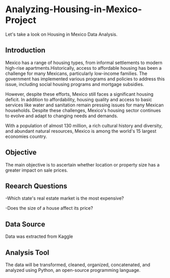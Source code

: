 # Analyzing-Housing-in-Mexico-Project
Let's take a look on Housing in Mexico Data Analysis.


## Introduction
Mexico has a range of housing types, from informal settlements to modern high-rise apartments.Historically, access to affordable housing has been a challenge for many Mexicans, particularly low-income families. The government has implemented various programs and policies to address this issue, including social housing programs and mortgage subsidies.

However, despite these efforts, Mexico still faces a significant housing deficit. In addition to affordability, housing quality and access to basic services like water and sanitation remain pressing issues for many Mexican households. Despite these challenges, Mexico's housing sector continues to evolve and adapt to changing needs and demands.

With a population of almost 130 million, a rich cultural history and diversity, and abundant natural resources, Mexico is among the world's 15 largest economies country.

## Objective
The main objective is to ascertain whether location or property size has a greater impact on sale prices.

## Reearch Questions
-Which state's real estate market is the most expensive?

-Does the size of a house affect its price?

## Data Source
Data was extracted from Kaggle

## Analysis Tool
The data will be transformed, cleaned, organized, concatenated, and analyzed using Python, an open-source programming language.
